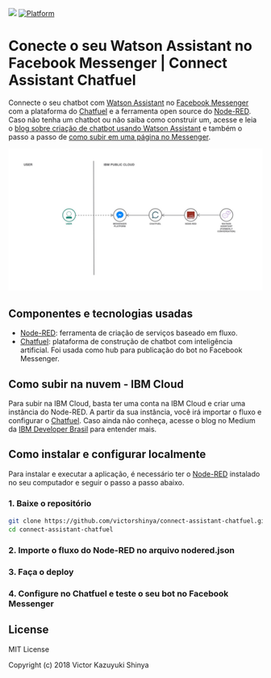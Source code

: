[![](https://img.shields.io/badge/IBM%20Cloud-powered-blue.svg)](https://bluemix.net)
[![Platform](https://img.shields.io/badge/platform-nodejs-lightgrey.svg?style=flat)](https://developer.ibm.com/node/)

# Conecte o seu Watson Assistant no Facebook Messenger | Connect Assistant Chatfuel

Connecte o seu chatbot com [Watson Assistant](https://www.ibm.com/cloud/watson-assistant/) no [Facebook Messenger](https://developers.facebook.com/) com a plataforma do [Chatfuel](https://chatfuel.com/) e a ferramenta open source do [Node-RED](https://nodered.org/). Caso não tenha um chatbot ou não saiba como construir um, acesse e leia o [blog sobre criação de chatbot usando Watson Assistant](https://medium.com/ibmdeveloperbr/watson-assistant-como-criar-o-seu-chatbot-usando-skills-e-assistants-755b4677984b/) e também o passo a passo de [como subir em uma página no Messenger](https://medium.com/ibmdeveloperbr/integre-seu-watson-assistant-no-facebook-via-chatfuel-925b9b20e4be).

![](https://github.com/victorshinya/connect-assistant-chatfuel/blob/master/doc/source/images/architecture.jpg)

## Componentes e tecnologias usadas

* [Node-RED](https://nodered.org/): ferramenta de criação de serviços baseado em fluxo.
* [Chatfuel](https://chatfuel.com/): plataforma de construção de chatbot com inteligência artificial. Foi usada como hub para publicação do bot no Facebook Messenger.

## Como subir na nuvem - IBM Cloud

Para subir na IBM Cloud, basta ter uma conta na IBM Cloud e criar uma instância do Node-RED. A partir da sua instância, você irá importar o fluxo e configurar o [Chatfuel](https://chatfuel.com/). Caso ainda não conheça, acesse o blog no Medium da [IBM Developer Brasil](https://medium.com/ibmdeveloperbr/o-que-e-a-ibm-cloud-e-como-subir-a-sua-primeira-aplicacao-na-nuvem-41bfd260a2b7) para entender mais.

## Como instalar e configurar localmente

Para instalar e executar a aplicação, é necessário ter o [Node-RED](https://nodered.org/) instalado no seu computador e seguir o passo a passo abaixo.

### 1. Baixe o repositório

```sh
git clone https://github.com/victorshinya/connect-assistant-chatfuel.git
cd connect-assistant-chatfuel
```

### 2. Importe o fluxo do Node-RED no arquivo **nodered.json**

### 3. Faça o deploy

### 4. Configure no Chatfuel e teste o seu bot no Facebook Messenger

## License

MIT License

Copyright (c) 2018 Victor Kazuyuki Shinya
